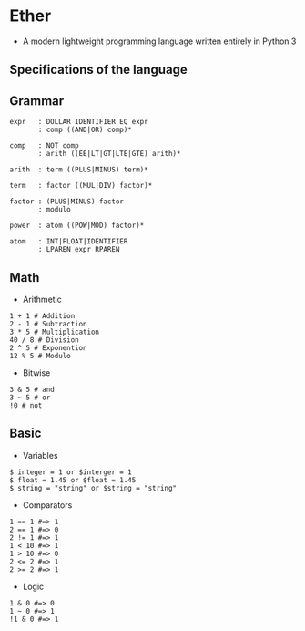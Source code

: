 # Ether
* A modern lightweight programming language written entirely in Python 3

## Specifications of the language

## Grammar

```
expr   : DOLLAR IDENTIFIER EQ expr
       : comp ((AND|OR) comp)*

comp   : NOT comp
       : arith ((EE|LT|GT|LTE|GTE) arith)*

arith  : term ((PLUS|MINUS) term)*

term   : factor ((MUL|DIV) factor)*

factor : (PLUS|MINUS) factor
       : modulo

power  : atom ((POW|MOD) factor)*

atom   : INT|FLOAT|IDENTIFIER
       : LPAREN expr RPAREN
```

## Math
* Arithmetic

```
1 + 1 # Addition
2 - 1 # Subtraction
3 * 5 # Multiplication
40 / 8 # Division
2 ^ 5 # Exponention
12 % 5 # Modulo
```

* Bitwise

```
3 & 5 # and
3 ~ 5 # or
!0 # not
```

## Basic

* Variables

```
$ integer = 1 or $interger = 1
$ float = 1.45 or $float = 1.45
$ string = "string" or $string = "string"
```

* Comparators

```
1 == 1 #=> 1
2 == 1 #=> 0
2 != 1 #=> 1
1 < 10 #=> 1
1 > 10 #=> 0
2 <= 2 #=> 1
2 >= 2 #=> 1
```

* Logic

```
1 & 0 #=> 0
1 ~ 0 #=> 1
!1 & 0 #=> 1
```
